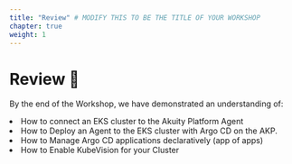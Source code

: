 ```yaml
---
title: "Review" # MODIFY THIS TO BE THE TITLE OF YOUR WORKSHOP
chapter: true
weight: 1
---
```


# Review :notebook:
By the end of the Workshop, we have demonstrated an understanding of:
<li>How to connect an EKS cluster to the Akuity Platform Agent
</li>

<li> How to Deploy an Agent to the EKS cluster with Argo CD on the AKP.
</li>

<li>How to Manage Argo CD applications declaratively (app of apps)
</li>

<li>How to Enable KubeVision for your Cluster
</li>

